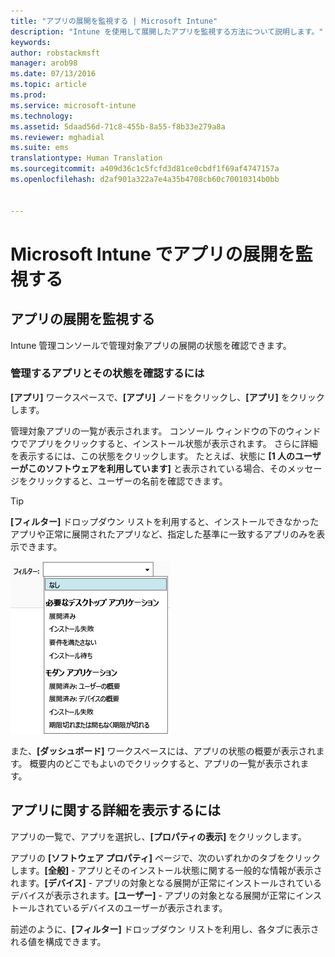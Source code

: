 ```yaml
---
title: "アプリの展開を監視する | Microsoft Intune"
description: "Intune を使用して展開したアプリを監視する方法について説明します。"
keywords: 
author: robstackmsft
manager: arob98
ms.date: 07/13/2016
ms.topic: article
ms.prod: 
ms.service: microsoft-intune
ms.technology: 
ms.assetid: 5daad56d-71c8-455b-8a55-f8b33e279a8a
ms.reviewer: mghadial
ms.suite: ems
translationtype: Human Translation
ms.sourcegitcommit: a409d36c1c5fcfd3d81ce0cbdf1f69af4747157a
ms.openlocfilehash: d2af901a322a7e4a35b4708cb60c70010314b0bb


---
```



# Microsoft Intune でアプリの展開を監視する

## アプリの展開を監視する
Intune 管理コンソールで管理対象アプリの展開の状態を確認できます。

### 管理するアプリとその状態を確認するには
**[アプリ]** ワークスペースで、**[アプリ]** ノードをクリックし、**[アプリ]** をクリックします。

管理対象アプリの一覧が表示されます。 コンソール ウィンドウの下のウィンドウでアプリをクリックすると、インストール状態が表示されます。 さらに詳細を表示するには、この状態をクリックします。 たとえば、状態に **[1 人のユーザーがこのソフトウェアを利用しています]** と表示されている場合、そのメッセージをクリックすると、ユーザーの名前を確認できます。

> [!TIP]
> **[フィルター]** ドロップダウン リストを利用すると、インストールできなかったアプリや正常に展開されたアプリなど、指定した基準に一致するアプリのみを表示できます。
> 
> ![アプリ フィルターの例](./media/app-filters.png)

また、**[ダッシュボード]** ワークスペースには、アプリの状態の概要が表示されます。 概要内のどこでもよいのでクリックすると、アプリの一覧が表示されます。

## アプリに関する詳細を表示するには
アプリの一覧で、アプリを選択し、**[プロパティの表示]** をクリックします。

アプリの **[ソフトウェア プロパティ]** ページで、次のいずれかのタブをクリックします。**[全般]** - アプリとそのインストール状態に関する一般的な情報が表示されます。**[デバイス]** - アプリの対象となる展開が正常にインストールされているデバイスが表示されます。**[ユーザー]** - アプリの対象となる展開が正常にインストールされているデバイスのユーザーが表示されます。

前述のように、**[フィルター]** ドロップダウン リストを利用し、各タブに表示される値を構成できます。






<!--HONumber=Jul16_HO3-->


